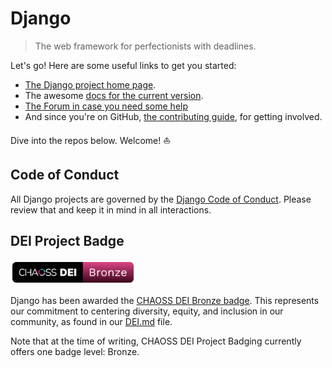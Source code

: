 # Django

> The web framework for perfectionists with deadlines. 

Let's go! Here are some useful links to get you started: 

* [The Django project home page][homepage]. 
* The awesome [docs for the current version][docs]. 
* [The Forum in case you need some help][forum]
* And since you're on GitHub, [the contributing guide][contributing], for getting involved. 

Dive into the repos below. Welcome! ⛵️


## Code of Conduct 

All Django projects are governed by the [Django Code of Conduct][CoC]. Please review that and keep it in mind in all interactions.

## DEI Project Badge

<img src="../assets/CHAOSS-DEI-Bronze-Badge.svg" width="200" alt="CHAOSS DEI bronze badge">

Django has been awarded the [CHAOSS DEI Bronze badge](https://badging.chaoss.community/project-badging/dei-badge).
This represents our commitment to centering diversity, equity, and inclusion in our community, as found in our [DEI.md][DEI] file.

Note that at the time of writing, CHAOSS DEI Project Badging currently offers one badge level: Bronze.

[homepage]: https://www.djangoproject.com 
[docs]: https://docs.djangoproject.com/en/stable/
[forum]: https://forum.djangoproject.com
[contributing]: https://docs.djangoproject.com/en/3.2/internals/contributing/
[CoC]: https://www.djangoproject.com/conduct/
[DEI]: ../DEI.md
